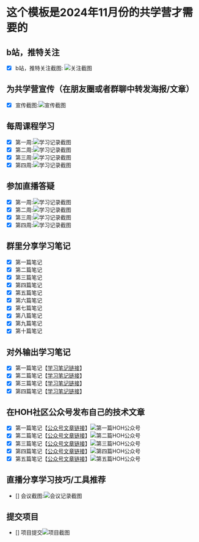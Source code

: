 # 这个模板是2024年11月份的共学营才需要的

## b站，推特关注

- [x] b站，推特关注截图: ![关注截图](./images/b站关注.png)

## 为共学营宣传（在朋友圈或者群聊中转发海报/文章）

- [x] 宣传截图:![宣传截图](./images/分享转发.jpg)

## 每周课程学习

- [x] 第一周:![学习记录截图](./images/第一周学习记录.png)
- [x] 第二周:![学习记录截图](./images/第二周学习记录.png)
- [x] 第三周:![学习记录截图](./images/第三周学习记录.png)
- [x] 第四周:![学习记录截图](./images/第四周学习记录.png)

## 参加直播答疑

- [x] 第一周:![学习记录截图](./images/第一周直播.jpg)
- [x] 第二周:![学习记录截图](./images/第二周直播.jpg)
- [x] 第三周:![学习记录截图](./images/第三周直播.jpg)
- [x] 第四周:![学习记录截图](./images/第四周直播.jpg)

## 群里分享学习笔记

- [x] 第一篇笔记
- [x] 第二篇笔记
- [x] 第三篇笔记
- [x] 第四篇笔记
- [x] 第五篇笔记
- [x] 第六篇笔记
- [x] 第七篇笔记
- [x] 第八篇笔记
- [x] 第九篇笔记
- [x] 第十篇笔记

## 对外输出学习笔记

- [x] 第一篇笔记【[学习笔记链接](https://blog.csdn.net/Huahua_1223/article/details/143750762)】
- [x] 第二篇笔记【[学习笔记链接](https://hua1223.blog.csdn.net/article/details/143866005)】
- [x] 第三篇笔记【[学习笔记链接](https://hua1223.blog.csdn.net/article/details/143895408)】
- [x] 第四篇笔记【[学习笔记链接](https://hua1223.blog.csdn.net/article/details/144032486)】
<!-- - [x] 第五篇笔记【[学习笔记链接](https://hua1223.blog.csdn.net/article/details/144032486)】 -->

## 在HOH社区公众号发布自己的技术文章

- [x] 第一篇笔记【[公众号文章链接](https://mp.weixin.qq.com/s/xNgX7heNowggNLYcCwGPdQ)】![第一篇HOH公众号](./images/第一篇HOH公众号.png)
- [x] 第二篇笔记【[公众号文章链接](https://mp.weixin.qq.com/s/X5cYcL2bC6etKMkp_Lt3Xg)】![第二篇HOH公众号](./images/第二篇HOH公众号.png)
- [x] 第三篇笔记【[公众号文章链接](https://mp.weixin.qq.com/s/tWx03o77KXxWSYYnz0L1sQ)】![第三篇HOH公众号](./images/第三篇HOH公众号.png)
- [x] 第四篇笔记【[公众号文章链接](https://mp.weixin.qq.com/s/w5SNITGL6sWx7FoWLoT2dQ)】![第四篇HOH公众号](./images/第四篇HOH公众号.png)
- [x] 第五篇笔记【[公众号文章链接](https://mp.weixin.qq.com/s/zc5MyY9OITld0z4-q1C-IQ)】![第五篇HOH公众号](./images/第五篇HOH公众号.png)

## 直播分享学习技巧/工具推荐

- [] 会议截图:![会议记录截图](./images/你的图片地址)

## 提交项目

- [] 项目提交![项目截图](./images/你的图片地址)


